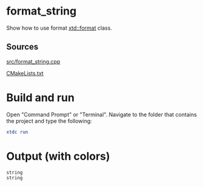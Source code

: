 # format_string

Show how to use format [xtd::format](../../../../src/xtd.core/include/xtd/format.h) class.

## Sources

[src/format_string.cpp](src/format_string.cpp)

[CMakeLists.txt](CMakeLists.txt)

# Build and run

Open "Command Prompt" or "Terminal". Navigate to the folder that contains the project and type the following:

```cmake
xtdc run
```

# Output (with colors)

```
string
string
```

